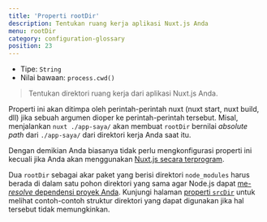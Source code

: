 ```yaml
---
title: 'Properti rootDir'
description: Tentukan ruang kerja aplikasi Nuxt.js Anda
menu: rootDir
category: configuration-glossary
position: 23
---
```


- Tipe: `String`
- Nilai bawaan: `process.cwd()`

> Tentukan direktori ruang kerja dari aplikasi Nuxt.js Anda.

Properti ini akan ditimpa oleh perintah-perintah nuxt (nuxt start, nuxt build, dll) jika sebuah argumen dioper ke perintah-perintah tersebut. Misal, menjalankan `nuxt ./app-saya/` akan membuat `rootDir` bernilai _absolute path_ dari `./app-saya/` dari direktori kerja Anda saat itu.

Dengan demikian Anda biasanya tidak perlu mengkonfigurasi properti ini kecuali jika Anda akan menggunakan [Nuxt.js secara terprogram](/docs/2.x/internals-glossary/nuxt).

<base-alert type="info">

Dua `rootDir` sebagai akar paket yang berisi direktori `node_modules` harus berada di dalam satu pohon direktori yang sama agar Node.js dapat <a href="https://nodejs.org/api/modules.html#modules_all_together">me-_resolve_ dependensi proyek Anda</a>. Kunjungi halaman [properti `srcDir`](/docs/2.x/configuration-glossary/configuration-srcdir) untuk melihat contoh-contoh struktur direktori yang dapat digunakan jika hal tersebut tidak memungkinkan.

</base-alert>
